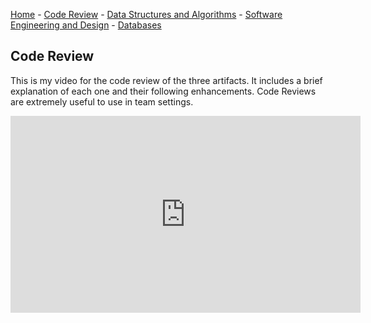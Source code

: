 [Home](README.md) - [Code Review](code_review.md) - [Data Structures and Algorithms](algortims_data_structures.md) - [Software Engineering and Design](software_design_engineering.md) - [Databases](databases.md)


## Code Review

This is my video for the code review of the three artifacts. It includes a brief explanation of each one and their following enhancements. Code Reviews are extremely useful to use in team settings. 
<center><iframe width="560" height="315" src="https://www.youtube.com/embed/GF3_cbV4D48" frameborder="0" allow="accelerometer; autoplay; clipboard-write; encrypted-media; gyroscope; picture-in-picture" allowfullscreen></iframe></center>
